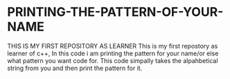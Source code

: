 # PRINTING-THE-PATTERN-OF-YOUR-NAME
THIS IS MY FIRST REPOSITORY AS LEARNER
This is my first repostory as learner of c++, In this code i am printing the pattern for your name/or else what pattern you want code for. This code simpally takes the alpahbetical string from you and then print the pattern for it.
